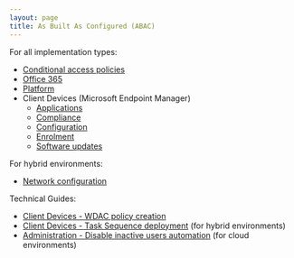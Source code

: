 ```yaml
---
layout: page
title: As Built As Configured (ABAC)
---
```


For all implementation types:

* [Conditional access policies](/blueprint/abac/conditional-access-policies.html)
* [Office 365](/blueprint/abac/office-365.html)
* [Platform](/blueprint/abac/platform.html)
* Client Devices (Microsoft Endpoint Manager)
  * [Applications](/blueprint/abac/intune-applications.html)
  * [Compliance](/blueprint/abac/intune-compliance.html)
  * [Configuration](/blueprint/abac/intune-configuration.html)
  * [Enrolment](/blueprint/abac/intune-enrolment.html)
  * [Software updates](/blueprint/abac/intune-software-updates.html)

For hybrid environments:

* [Network configuration](/blueprint/abac/hybrid-network-configuration.html)

Technical Guides:

- [Client Devices - WDAC policy creation](/blueprint/abac/wdac-policy-creation.html)
- [Client Devices - Task Sequence deployment](/blueprint/abac/hybrid-task-sequence.html) (for hybrid environments)
- [Administration - Disable inactive users automation](/blueprint/abac/admin-disable-inactive-users.html) (for cloud environments)
